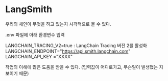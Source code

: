 
# LangSmith
우리의 체인이 무엇을 하고 있는지 시각적으로 볼 수 있다.

.env 파일에 아래 환경변수 입력

LANGCHAIN_TRACING_V2=true : LangChain Tracing 버전 2를 활성화
LANGCHAIN_ENDPOINT="https://api.smith.langchain.com"
LANGCHAIN_API_KEY ="XXXX"

작업의 이해에 많은 도움을 받을 수 있다. (입력값이 어디로가고, 무슨일이 발생했는 지 보이기 때문)
